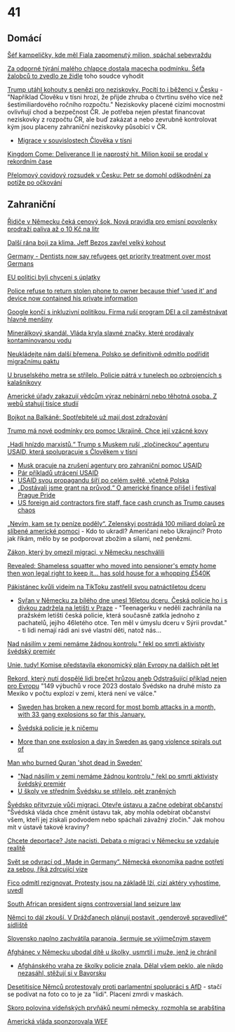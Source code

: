 # 41

## Domácí 

[Šéf kampeličky, kde měl Fiala zapomenutý milion, spáchal sebevraždu](https://www.novinky.cz/clanek/domaci-sef-kampelicky-kde-mel-fiala-zapomenuty-milion-spachal-sebevrazdu-40475445)

[Za odporné týrání malého chlapce dostala macecha podmínku. Šéfa žalobců to zvedlo ze židle](https://www.novinky.cz/clanek/krimi-zabaleny-v-pytli-s-roubikem-v-puse-podminku-za-perverzni-tyrani-ditete-chce-zvratit-sef-zalobcu-40507987) toho soudce vyhodit

[Trump utáhl kohouty s penězi pro neziskovky. Pocítí to i běženci v Česku](https://www.idnes.cz/zpravy/domaci/ceske-neziskovky-prijdou-o-penize-kvuli-rozhodnuti-trumpa.A250201_837916_domaci_jan) - "Například Člověku v tísni hrozí, že přijde zhruba o čtvrtinu svého více než šestimiliardového ročního rozpočtu." Neziskovky placené cizími mocnostmi ovlivňují chod a bezpečnost ČR. Je potřeba nejen přestat financovat neziskovky z rozpočtu ČR, ale buď zakázat a nebo zevrubně kontrolovat kým jsou placeny zahraniční neziskovky působící v ČR.
 * [Migrace v souvislostech Člověka v tísni](https://metropolevsech.eu/cs/news/migrace-v-souvislostech-cloveka-v-tisni/)

[Kingdom Come: Deliverance II je naprostý hit. Milion kopií se prodal v rekordním čase](https://www.novinky.cz/clanek/internet-a-pc-hry-a-herni-systemy-kingdom-come-deliverance-ii-je-naprosty-hit-milion-kopii-se-prodal-v-rekordnim-case-40507870)

[Přelomový covidový rozsudek v Česku: Petr se domohl odškodnění za potíže po očkování](https://cnn.iprima.cz/prelomovy-rozsudek-v-praze-muz-ma-dostat-odskodneni-za-potize-po-ockovani-proti-covidu-465410)


## Zahraniční

[Řidiče v Německu čeká cenový šok. Nová pravidla pro emisní povolenky prodraží paliva až o 10 Kč na litr ](https://www.echo24.cz/a/HFLFQ/zpravy-svet-nemecko-ridici-cenovy-sok-pravidla-emise-povolenky-paliva-cena-10-kc-litr)

[Další rána boji za klima. Jeff Bezos zavřel velký kohout](https://www.parlamentnilisty.cz/arena/monitor/Dalsi-rana-boji-za-klima-Jeff-Bezos-zavrel-velky-kohout-769014)

[Germany - Dentists now say refugees get priority treatment over most Germans](https://x.com/RMXnews/status/1887822614350975458)

[EU politici byli chyceni s úplatky](https://x.com/Fidias0/status/1887818591841439792)

[Police refuse to return stolen phone to owner because thief 'used it' and device now contained his private information](https://www.lbc.co.uk/crime/police-refuse-to-return-stolen-phone-to-owner-because-thief-used-device/)

[Google končí s inkluzivní politikou. Firma ruší program DEI a cíl zaměstnávat hlavně menšiny](https://www.echo24.cz/a/HRgwV/zpravy-svet-google-konci-s-inkluzivni-politikou-firma-rusi-program-dei-a-cil-zamestnavat-hlavne-mensiny)

[Minerálkový skandál. Vláda kryla slavné značky, které prodávaly kontaminovanou vodu](https://www.echo24.cz/a/HV8eK/zpravy-svet-francie-kontaminovane-mineralky)

[Neukládejte nám další břemena. Polsko se definitivně odmítlo podřídit migračnímu paktu](https://www.novinky.cz/clanek/zahranicni-evropa-neukladejte-nam-dalsi-bremena-polsko-se-definitivne-odmitlo-podridit-migracnimu-paktu-40507730)

[U bruselského metra se střílelo. Policie pátrá v tunelech po ozbrojencích s kalašnikovy](https://www.novinky.cz/clanek/zahranicni-evropa-strelba-u-bruselskeho-metra-40507704)

[Americké úřady zakazují vědcům výraz nebinární nebo těhotná osoba. Z webů stahují tisíce studií](https://www.irozhlas.cz/zpravy-svet/americke-urady-zakazuji-vedcum-vyraz-nebinarni-nebo-tehotna-osoba-z-webu-stahuji_2502041101_mst)

[Bojkot na Balkáně: Spotřebitelé už mají dost zdražování](https://www.novinky.cz/clanek/ekonomika-bojkot-na-balkane-spotrebitele-uz-maji-dost-zdrazovani-40507554)

[Trump má nové podmínky pro pomoc Ukrajině. Chce její vzácné kovy](https://www.novinky.cz/clanek/zahranicni-trump-ma-nove-podminky-pro-pomoc-ukrajine-chce-jeji-vzacne-kovy-40507467)

[„Hadí hnízdo marxistů.“ Trump s Muskem ruší „zločineckou“ agenturu USAID, která spolupracuje s Člověkem v tísni ](https://www.echo24.cz/a/HcgRc/zpravy-svet-trump-vytahl-proti-neziskovkam-vcetne-clovek-v-tisni-hadi-hnizdo-marxistu)
 * [Musk pracuje na zrušení agentury pro zahraniční pomoc USAID](https://www.novinky.cz/clanek/zahranicni-amerika-musk-pracuje-na-zruseni-agentury-pro-zahranicni-pomoc-usaid-40507356)
 * [Pár příkladů utrácení USAID](https://x.com/libsoftiktok/status/1886523478746017817)
 * [USAID svou propagandu šíří po celém světě, včetně Polska](https://x.com/captivedreamer7/status/1887166087873380704)
 * [„Dostávali jsme grant na průvod.“ O americké finance přišel i festival Prague Pride](https://denikn.cz/1645266/dostavali-jsme-grant-na-pruvod-o-americke-finance-prijde-i-festival-prague-pride/)
 * [US foreign aid contractors fire staff, face cash crunch as Trump causes chaos](https://www.reuters.com/world/us/usaid-contractors-fire-staff-face-cash-crunch-trump-causes-chaos-aid-world-2025-02-04/)

[„Nevím, kam se ty peníze poděly“. Zelenskyj postrádá 100 miliard dolarů ze slíbené americké pomoci](https://www.novinky.cz/clanek/valka-na-ukrajine-nevim-kam-se-ty-penize-podely-zelenskyj-postrada-100-miliard-dolaru-ze-slibene-americke-pomoci-40507310) - Kdo to ukradl? Američani nebo Ukrajinci? Proto jak říkám, mělo by se podporovat zbožím a silami, než penězmi.

[Zákon, který by omezil migraci, v Německu neschválili](https://www.novinky.cz/clanek/zahranicni-evropa-zakon-ktery-by-omezil-migraci-v-nemecku-neschvalili-40507187)

[Revealed: Shameless squatter who moved into pensioner's empty home then won legal right to keep it... has sold house for a whopping £540K](https://www.dailymail.co.uk/news/article-12809015/Squatter-moved-home-won-legal-right-sells.html)

[Pákistánec kvůli videím na TikToku zastřelil svou patnáctiletou dceru](https://www.novinky.cz/clanek/zahranicni-svet-pakistanec-kvuli-videim-na-tiktoku-zastrelil-svou-patnactiletou-dceru-40506819#dop_ab_variant=0&dop_id=40506819&dop_req_id=yEcfaevJdOy-202501310932&dop_source_zone_name=novinky.web.nexttoart)
 * [Syřan v Německu za bílého dne unesl 16letou dceru. Česká policie ho i s dívkou zadržela na letišti v Praze](https://www.novinky.cz/clanek/zahranicni-syran-v-nemecku-za-bileho-dne-unesl-16letou-dceru-ceska-policie-ho-i-s-divkou-zadrzela-na-letisti-v-praze-40507398) - "Teenagerku v neděli zachránila na pražském letišti česká policie, která současně zatkla jednoho z pachatelů, jejího 46letého otce. Ten měl v úmyslu dceru v Sýrii provdat." - ti lidi nemají rádi ani své vlastní děti, natož nás...

[Nad násilím v zemi nemáme žádnou kontrolu," řekl po smrti aktivisty švédský premiér](https://zpravy.aktualne.cz/zahranici/nad-nasilim-v-zemi-nemame-zadnou-kontrolu-rekl-po-smrti-akti/r~5d6041dedfdd11ef80bfac1f6b220ee8/)

[Unie, tudy! Komise představila ekonomický plán Evropy na dalších pět let](https://www.seznamzpravy.cz/clanek/ekonomika-byznys-trendy-analyzy-unie-tudy-komise-predstavila-ekonomicky-plan-pro-eu-na-dalsich-pet-let-269043)

[Rekord, který nutí dospělé lidi brečet hrůzou aneb Odstrašující příklad nejen pro Evropu](https://www.forum24.cz/rekord-ktery-nuti-dospele-lidi-brecet-hruzou-aneb-odstrasujici-priklad-nejen-pro-evropu) "149 výbuchů v roce 2023 dostalo Švédsko na druhé místo za Mexiko v počtu explozí v zemi, která není ve válce."
 * [Sweden has broken a new record for most bomb attacks in a month, with 33 gang explosions so far this January.](https://x.com/visegrad24/status/1885087504539218100)
 * [Švédská policie je k ničemu](https://x.com/BGatesIsaPyscho/status/1886773606660612359)

 * [More than one explosion a day in Sweden as gang violence spirals out of ](controlhttps://rmx.news/article/more-than-one-explosion-a-day-in-sweden-as-gang-violence-spirals-out-of-control/)

[Man who burned Quran 'shot dead in Sweden'](https://www.bbc.com/news/articles/cpdx2wqpg7zo)
 * ["Nad násilím v zemi nemáme žádnou kontrolu," řekl po smrti aktivisty švédský premiér ](https://zpravy.aktualne.cz/zahranici/nad-nasilim-v-zemi-nemame-zadnou-kontrolu-rekl-po-smrti-akti/r~5d6041dedfdd11ef80bfac1f6b220ee8/)
 * [U školy ve středním Švédsku se střílelo, pět zraněných ](https://www.novinky.cz/clanek/zahranicni-evropa-strelba-u-svedske-skoly-40507564)

[Švédsko přitvrzuje vůči migraci. Otevře ústavu a začne odebírat občanství](https://www.idnes.cz/zpravy/zahranicni/svedsko-migrace-obcanstvi-cestny-zivot-ustava-zmeny.A250116_092719_zahranicni_kha) "Švédská vláda chce změnit ústavu tak, aby mohla odebírat občanství všem, kteří jej získali podvodem nebo spáchali závažný zločin." Jak mohou mít v ústavě takové kraviny?

[Chcete deportace? Jste nacisti. Debata o migraci v Německu se vzdaluje realitě](https://www.idnes.cz/zpravy/zahranicni/nemecko-nelegalni-migrace-cdu-afd-friedrich-merz-volby.A250127_192711_zahranicni_ceve?zdroj=sph_hp)
 
[Svět se odvrací od „Made in Germany“. Německá ekonomika padne potřetí za sebou, říká zdrcující vize ](https://www.echo24.cz/a/H3htn/zpravy-ekonomika-nemecko-prumysl-recese-cla-trump-hluboka-krize)

[Fico odmítl rezignovat. Protesty jsou na základě lží, cizí aktéry vyhostíme, uvedl](https://www.idnes.cz/zpravy/zahranicni/slovensko-fico-demonstrace-reakce.A250125_125614_zahranicni_idh)

[South African president signs controversial land seizure law](https://www.bbc.com/news/articles/cvg9w4n6gp5o)

[Němci to dál zkouší. V Drážďanech plánují postavit „genderově spravedlivé“ sídliště](https://www.echo24.cz/a/HRVMh/zpravy-domov-drazdany-postavi-genderove-spravedlivou-ctvrt)

[Slovensko naplno zachvátila paranoia, šermuje se výjimečným stavem](https://www.novinky.cz/clanek/zahranicni-evropa-vyjimecny-stav-zatim-nevyhlasime-rika-pellegrini-kvuli-prevratu-kterym-strasi-fico-40505894)

[Afghánec v Německu ubodal dítě u školky, usmrtil i muže, jenž je chránil](https://www.idnes.cz/zpravy/zahranicni/nemecko-utok-aschaffenburgu-afghanistan-park-batole.A250122_152613_zahranicni_jhr?zdroj=cxrecs#cxrecs_s)
 * [Afghánského vraha ze školky policie znala. Dělal všem peklo, ale nikdo nezasáhl, stěžují si v Bavorsku](https://www.novinky.cz/clanek/zahranicni-evropa-afghanskeho-vraha-ze-skolky-policie-znala-delal-vsem-peklo-ale-nikdo-nezasahl-stezuji-si-v-bavorsku-40505869)

[Desetitisíce Němců protestovaly proti parlamentní spolupráci s AfD](https://www.novinky.cz/clanek/zahranicni-evropa-desetitisice-nemcu-protestovaly-proti-parlamentni-spolupraci-s-afd-40507236) - stačí se podívat na foto co to je za "lidi". Placení zmrdi v maskách.

[Skoro polovina vídeňských prvňáků neumí německy, rozmohla se arabština](https://www.idnes.cz/zpravy/zahranicni/rakousko-nemcina-arabstina-turectina-skolstvi-prvnacci.A250122_143531_zahranicni_jhr)

[Americká vláda sponzorovala WEF](https://x.com/KanekoaTheGreat/status/1887261736618893636)
